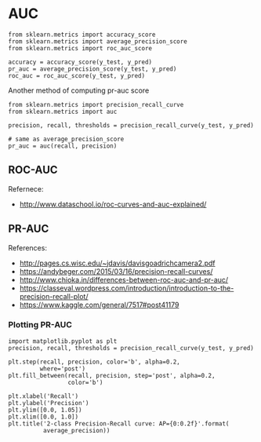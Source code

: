 # AUC 

```
from sklearn.metrics import accuracy_score
from sklearn.metrics import average_precision_score
from sklearn.metrics import roc_auc_score

accuracy = accuracy_score(y_test, y_pred)
pr_auc = average_precision_score(y_test, y_pred)
roc_auc = roc_auc_score(y_test, y_pred)
```

Another method of computing pr-auc score 

```
from sklearn.metrics import precision_recall_curve
from sklearn.metrics import auc

precision, recall, thresholds = precision_recall_curve(y_test, y_pred)

# same as average_precision_score
pr_auc = auc(recall, precision)
```
## ROC-AUC 
Refernece: 

- http://www.dataschool.io/roc-curves-and-auc-explained/

## PR-AUC 

References: 

- http://pages.cs.wisc.edu/~jdavis/davisgoadrichcamera2.pdf
- https://andybeger.com/2015/03/16/precision-recall-curves/
- http://www.chioka.in/differences-between-roc-auc-and-pr-auc/
- https://classeval.wordpress.com/introduction/introduction-to-the-precision-recall-plot/
- https://www.kaggle.com/general/7517#post41179

### Plotting PR-AUC 

```
import matplotlib.pyplot as plt
precision, recall, thresholds = precision_recall_curve(y_test, y_pred)

plt.step(recall, precision, color='b', alpha=0.2,
         where='post')
plt.fill_between(recall, precision, step='post', alpha=0.2,
                 color='b')

plt.xlabel('Recall')
plt.ylabel('Precision')
plt.ylim([0.0, 1.05])
plt.xlim([0.0, 1.0])
plt.title('2-class Precision-Recall curve: AP={0:0.2f}'.format(
          average_precision))

```